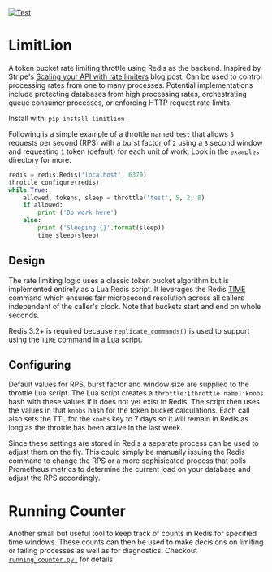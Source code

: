 
[![Test](https://github.com/closeio/limitlion/actions/workflows/test.yml/badge.svg)](https://github.com/closeio/limitlion/actions/workflows/test.yml)
# LimitLion

A token bucket rate limiting throttle using Redis as the backend. Inspired by
Stripe's [Scaling your API with rate limiters](https://stripe.com/blog/rate-limiters)
blog post.  Can be used to control processing rates from one to many processes.
Potential implementations include protecting databases from high processing rates,
orchestrating queue consumer processes, or enforcing HTTP request rate limits.

Install with: `pip install limitlion`

Following is a simple example of a throttle named `test` that allows `5` requests per second (RPS) with
a burst factor of `2` using a `8` second window and requesting `1` token (default)
for each unit of work.  Look in the `examples` directory for more.

```py
redis = redis.Redis('localhost', 6379)
throttle_configure(redis)
while True:
    allowed, tokens, sleep = throttle('test', 5, 2, 8)
    if allowed:
        print ('Do work here')
    else:
        print ('Sleeping {}'.format(sleep))
        time.sleep(sleep)
```

## Design
The rate limiting logic uses a classic token bucket algorithm but is implemented
entirely as a Lua Redis script.  It leverages the Redis [TIME](https://redis.io/commands/time)
command which ensures fair microsecond resolution across all callers independent
of the caller's clock.  Note that buckets start and end on whole seconds.

Redis 3.2+ is required because `replicate_commands()` is used to support using
the `TIME` command in a Lua script.

## Configuring
Default values for RPS, burst factor and window size are supplied to the throttle
Lua script.  The Lua script creates a `throttle:[throttle name]:knobs` hash with
these values if it does not yet exist in Redis.  The script then uses the values
in that `knobs` hash for the token bucket calculations.  Each call also sets the
TTL for the `knobs` key to 7 days so it will remain in Redis as long as the
throttle has been active in the last week.

Since these settings are stored in Redis a separate process can be used to adjust
them on the fly.  This could simply be manually issuing the Redis command to
change the RPS or a more sophisicated process that polls Prometheus metrics to
determine the current load on your database and adjust the RPS accordingly.

# Running Counter
Another small but useful tool to keep track of counts in Redis for specified
time windows. These counts can then be used to make decisions on limiting or
 failing processes as well as for diagnostics. Checkout [`running_counter.py
`](limitlion/running_counter.py) for details.